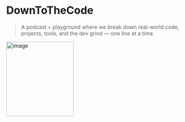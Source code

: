 # DownToTheCode
> A podcast + playground where we break down real-world code, projects, tools, and the dev grind — one line at a time.
<img width="180" height="199" alt="image" src="https://github.com/user-attachments/assets/7d106341-d2a9-4299-9a8a-01b25b1f1c5f" />

